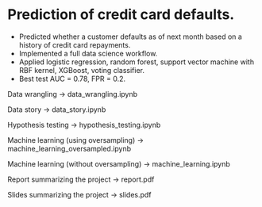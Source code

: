 # Prediction of credit card defaults.

- Predicted whether a customer defaults as of next month based on a history of credit card repayments.
- Implemented a full data science workflow.
- Applied logistic regression, random forest, support vector machine with RBF kernel, XGBoost, voting classifier.
- Best test AUC = 0.78, FPR = 0.2.

Data wrangling -> data_wrangling.ipynb

Data story -> data_story.ipynb

Hypothesis testing -> hypothesis_testing.ipynb

Machine learning (using oversampling) -> machine_learning_oversampled.ipynb

Machine learning (without oversampling) -> machine_learning.ipynb

Report summarizing the project -> report.pdf

Slides summarizing the project -> slides.pdf
